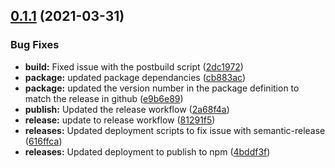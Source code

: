 ## [0.1.1](https://github.com/Sage/design-tokens/compare/v0.1.0...v0.1.1) (2021-03-31)


### Bug Fixes

* **build:** Fixed issue with the postbuild script ([2dc1972](https://github.com/Sage/design-tokens/commit/2dc1972bcf41ca55192c589e4fc8fb57d6227a63))
* **package:** updated package dependancies ([cb883ac](https://github.com/Sage/design-tokens/commit/cb883ac8218556ff4b8d18ad77584307fb693c36))
* **package:** updated the version number in the package definition to match the release in github ([e9b6e89](https://github.com/Sage/design-tokens/commit/e9b6e895badf665071a20bb4110433b7588ad93b))
* **publish:** Updated the release workflow ([2a68f4a](https://github.com/Sage/design-tokens/commit/2a68f4aa71b012d8b67495efebdeddc230fc3abf))
* **release:** update to release workflow ([81291f5](https://github.com/Sage/design-tokens/commit/81291f5b4572e866eec520effdaf0cab3b8343f5))
* **releases:** Updated deployment scripts to fix issue with semantic-release ([616ffca](https://github.com/Sage/design-tokens/commit/616ffca292499f57ddf4eda65814f96ffc8889bf))
* **releases:** Updated deployment to publish to npm ([4bddf3f](https://github.com/Sage/design-tokens/commit/4bddf3f1d7c05443b08f3b9d0618c088a819fadf))
